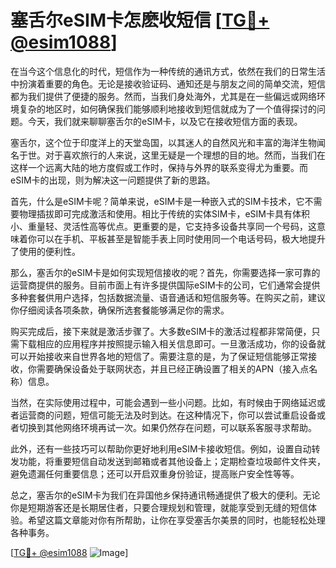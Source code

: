 # 塞舌尔eSIM卡怎麽收短信 [[TG💪+ @esim1088](https://t.me/s/esim1088)]

在当今这个信息化的时代，短信作为一种传统的通讯方式，依然在我们的日常生活中扮演着重要的角色。无论是接收验证码、通知还是与朋友之间的简单交流，短信都为我们提供了便捷的服务。然而，当我们身处海外，尤其是在一些偏远或网络环境复杂的地区时，如何确保我们能够顺利地接收到短信就成为了一个值得探讨的问题。今天，我们就来聊聊塞舌尔的eSIM卡，以及它在接收短信方面的表现。

塞舌尔，这个位于印度洋上的天堂岛国，以其迷人的自然风光和丰富的海洋生物闻名于世。对于喜欢旅行的人来说，这里无疑是一个理想的目的地。然而，当我们在这样一个远离大陆的地方度假或工作时，保持与外界的联系变得尤为重要。而eSIM卡的出现，则为解决这一问题提供了新的思路。

首先，什么是eSIM卡呢？简单来说，eSIM卡是一种嵌入式的SIM卡技术，它不需要物理插拔即可完成激活和使用。相比于传统的实体SIM卡，eSIM卡具有体积小、重量轻、灵活性高等优点。更重要的是，它支持多设备共享同一个号码，这意味着你可以在手机、平板甚至是智能手表上同时使用同一个电话号码，极大地提升了使用的便利性。

那么，塞舌尔的eSIM卡是如何实现短信接收的呢？首先，你需要选择一家可靠的运营商提供的服务。目前市面上有许多提供国际eSIM卡的公司，它们通常会提供多种套餐供用户选择，包括数据流量、语音通话和短信服务等。在购买之前，建议你仔细阅读各项条款，确保所选套餐能够满足你的需求。

购买完成后，接下来就是激活步骤了。大多数eSIM卡的激活过程都非常简便，只需下载相应的应用程序并按照提示输入相关信息即可。一旦激活成功，你的设备就可以开始接收来自世界各地的短信了。需要注意的是，为了保证短信能够正常接收，你需要确保设备处于联网状态，并且已经正确设置了相关的APN（接入点名称）信息。

当然，在实际使用过程中，可能会遇到一些小问题。比如，有时候由于网络延迟或者运营商的问题，短信可能无法及时到达。在这种情况下，你可以尝试重启设备或者切换到其他网络环境再试一次。如果仍然存在问题，可以联系客服寻求帮助。

此外，还有一些技巧可以帮助你更好地利用eSIM卡接收短信。例如，设置自动转发功能，将重要短信自动发送到邮箱或者其他设备上；定期检查垃圾邮件文件夹，避免遗漏任何重要信息；还可以开启双重身份验证，提高账户安全性等等。

总之，塞舌尔的eSIM卡为我们在异国他乡保持通讯畅通提供了极大的便利。无论你是短期游客还是长期居住者，只要合理规划和管理，就能享受到无缝的短信体验。希望这篇文章能对你有所帮助，让你在享受塞舌尔美景的同时，也能轻松处理各种事务。

[[TG💪+ @esim1088](https://t.me/s/esim1088) ![Image](https://i.postimg.cc/4NQfJmqS/Snipaste-2025-05-13-00-14-12.png)]